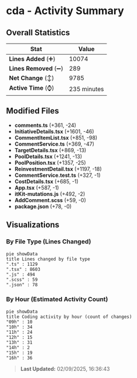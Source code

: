 # cda - Activity Summary 

## Overall Statistics

| Stat                   | Value                                                             |
| ---------------------- | ----------------------------------------------------------------- |
| **Lines Added** (➕)   | 10074                                          |
| **Lines Removed** (➖) | 289                                        |
| **Net Change** (↕)    | 9785                |
| **Active Time** (⌚)   | 235 minutes |


## Modified Files
- **comments.ts** (+361, -24)
- **InitiativeDetails.tsx** (+1601, -46)
- **CommentItemList.tsx** (+851, -98)
- **CommentService.ts** (+369, -47)
- **TargetDetails.tsx** (+869, -13)
- **PoolDetails.tsx** (+1241, -13)
- **PoolPosition.tsx** (+1357, -25)
- **ReinvestmentDetail.tsx** (+1197, -18)
- **CommentService.test.ts** (+327, -1)
- **CostDetails.tsx** (+685, -1)
- **App.tsx** (+587, -1)
- **itKit-mutations.js** (+492, -2)
- **AddComment.scss** (+59, -0)
- **package.json** (+78, -0)

## Visualizations

### By File Type (Lines Changed)

```mermaid
pie showData
title Lines changed by file type
".ts" : 1129
".tsx" : 8603
".js" : 494
".scss" : 59
".json" : 78
```

### By Hour (Estimated Activity Count)

```mermaid
pie showData
title Coding activity by hour (count of changes)
"09h" : 10
"10h" : 34
"11h" : 24
"12h" : 15
"13h" : 31
"14h" : 2
"15h" : 19
"16h" : 36
```


> **Last Updated:** 02/09/2025, 16:36:43